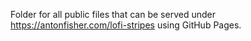 Folder for all public files that can be served under
https://antonfisher.com/lofi-stripes using GitHub Pages.
